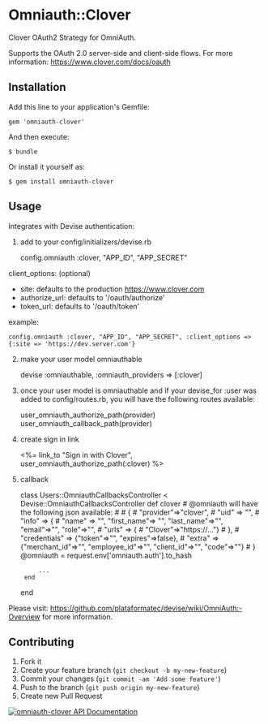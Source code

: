 # Omniauth::Clover

Clover OAuth2 Strategy for OmniAuth.

Supports the OAuth 2.0 server-side and client-side flows. For more information: https://www.clover.com/docs/oauth


## Installation

Add this line to your application's Gemfile:

    gem 'omniauth-clover'

And then execute:

    $ bundle

Or install it yourself as:

    $ gem install omniauth-clover

## Usage

Integrates with Devise authentication:

1) add to your config/initializers/devise.rb

    config.omniauth :clover, "APP_ID", "APP_SECRET"

client_options: (optional)
- site: defaults to the production https://www.clover.com
- authorize_url: defaults to '/oauth/authorize'
- token_url: defaults to '/oauth/token'

example:

    config.omniauth :clover, "APP_ID", "APP_SECRET", :client_options => {:site => 'https://dev.server.com'}

2) make your user model omniauthable

    devise :omniauthable, :omniauth_providers => [:clover]
    
3) once your user model is omniauthable and if your devise_for :user was added to config/routes.rb, you will have the following routes available:

    user_omniauth_authorize_path(provider)
    user_omniauth_callback_path(provider)
    
4) create sign in link

    <%= link_to "Sign in with Clover", user_omniauth_authorize_path(:clover) %> 
    
5) callback

    class Users::OmniauthCallbacksController < Devise::OmniauthCallbacksController
        def clover
            # @omniauth will have the following json available:
            # 
            # {
            #   "provider"=>"clover", 
            #   "uid" => "", 
            #   "info" => {
            #       "name" => "", "first_name"=> "", "last_name"=>"", "email"=>"", "role"=>"", 
            #       "urls" => {
            #       "Clover"=>"https://..."}
            #   }, 
            #   "credentials" => {"token"=>"", "expires"=>false}, 
            #   "extra" => {"merchant_id"=>"", "employee_id"=>"", "client_id"=>"", "code"=>""}
            # }
            @omniauth = request.env['omniauth.auth'].to_hash

            ...
        end
    end

Please visit: https://github.com/plataformatec/devise/wiki/OmniAuth:-Overview for more information.

## Contributing

1. Fork it
2. Create your feature branch (`git checkout -b my-new-feature`)
3. Commit your changes (`git commit -am 'Add some feature'`)
4. Push to the branch (`git push origin my-new-feature`)
5. Create new Pull Request

[![omniauth-clover API Documentation](https://www.omniref.com/ruby/gems/omniauth-clover.png)](https://www.omniref.com/ruby/gems/omniauth-clover)
